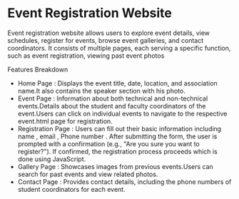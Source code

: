 # Event Registration Website

Event registration website allows users to explore event details, view schedules, register for events, browse event galleries, and contact coordinators. It consists of multiple pages, each serving a specific function, such as event registration, viewing past event photos

Features Breakdown

- Home Page : Displays the event title, date, location, and association name.It also contains the speaker section with his photo.
- Event Page : Information about both technical and non-technical events.Details about the student and faculty coordinators of the event.Users can click on individual events to navigate to the respective event.html page for registration.
- Registration Page : Users can fill out their basic information including name , email , Phone number . After submitting the form, the user is prompted with a confirmation (e.g., "Are you sure you want to register?"). If confirmed, the registration process proceeds which is done using JavaScript.
- Gallery Page : Showcases images from previous events.Users can search for past events and view related photos.
- Contact Page : Provides contact details, including the phone numbers of student coordinators for each event.





